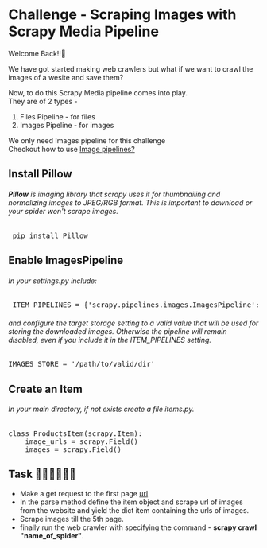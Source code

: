 # Challenge - Scraping Images with Scrapy Media Pipeline
Welcome Back!!👋

We have got started making web crawlers but what if we want to crawl the images of a wesite and save them?

Now, to do this Scrapy Media pipeline comes into play.<br>
They are of 2 types - <br>
1) Files Pipeline - for files
2) Images Pipeline - for images

We only need Images pipeline for this challenge<br>
Checkout how to use <a href="https://docs.scrapy.org/en/latest/topics/media-pipeline.html#using-the-images-pipeline">Image pipelines?</a>

## Install Pillow
###### **Pillow** is imaging library that scrapy uses it for thumbnailing and normalizing images to JPEG/RGB format. This is important to download or your spider won't scrape images.
<pre> pip install Pillow 
</pre>
##
## Enable ImagesPipeline
###### In your settings.py include:
<pre> ITEM_PIPELINES = {'scrapy.pipelines.images.ImagesPipeline': 1}</pre>
###### and configure the target storage setting to a valid value that will be used for storing the downloaded images. Otherwise the pipeline will remain disabled, even if you include it in the ITEM_PIPELINES setting.
<pre>IMAGES_STORE = '/path/to/valid/dir'</pre>

## Create an Item
###### In your main directory, if not exists create a file items.py.
<pre>class ProductsItem(scrapy.Item):
    image_urls = scrapy.Field()
    images = scrapy.Field()
</pre>
##
## Task 👨🏻‍💻👩🏻‍💻
- Make a get request to the first page <a href="https://www.passiton.com/inspirational-quotes?page=1">url</a>
- In the parse method define the item object and scrape url of images from the website and yield the dict item containing the urls of images.
- Scrape images till the 5th page.
- finally run the web crawler with specifying the command - **scrapy crawl "name_of_spider"**.
#


